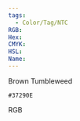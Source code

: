 ```yaml
---
tags:
  - Color/Tag/NTC
RGB:
Hex:
CMYK:
HSL:
Name:
---
```

Brown Tumbleweed
```palette
#37290E
```
RGB
